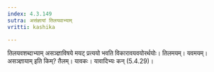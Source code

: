 ```yaml
---
index: 4.3.149
sutra: असंज्ञायां तिलयवाभ्याम्
vritti: kashika

---
```

तिलयवशब्दाभ्याम् असञ्ज्ञाविषये मयट् प्रत्ययो भवति विकारावयवयोरर्थयोः। तिलमयम्। यवमयम्। असञ्ज्ञायाम् इति किम्? तैलम्। यावकः। यावादिभ्यः कन् (5.4.29)।